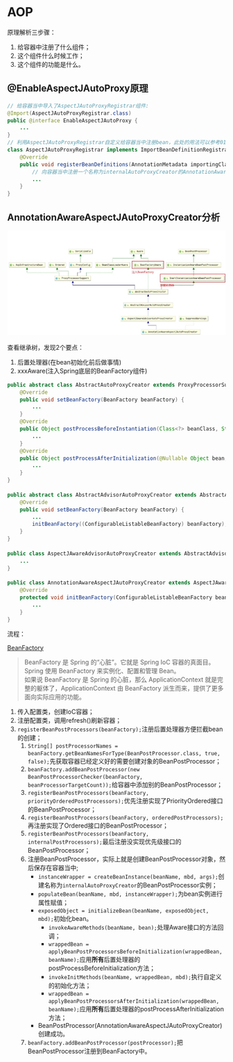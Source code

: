 # AOP

原理解析三步骤：

1. 给容器中注册了什么组件；
2. 这个组件什么时候工作；
3. 这个组件的功能是什么。

## @EnableAspectJAutoProxy原理

```java
// 给容器当中导入了AspectJAutoProxyRegistrar组件:
@Import(AspectJAutoProxyRegistrar.class)
public @interface EnableAspectJAutoProxy {
    ...
}
// 利用AspectJAutoProxyRegistrar自定义给容器当中注册bean，此处的用法可以参考01组件注册中的笔记:
class AspectJAutoProxyRegistrar implements ImportBeanDefinitionRegistrar {
    @Override
    public void registerBeanDefinitions(AnnotationMetadata importingClassMetadata, BeanDefinitionRegistry registry) {
        // 向容器当中注册一个名称为internalAutoProxyCreator的AnnotationAwareAspectJAutoProxyCreator类型的bean:
        ...
    }
}
```

## AnnotationAwareAspectJAutoProxyCreator分析

<img src="./images/AnnotationAwareAspectJAutoProxyCreator.jpg">

查看继承树，发现2个要点：

1. 后置处理器(在bean初始化前后做事情)
2. xxxAware(注入Spring底层的BeanFactory组件)

```java
public abstract class AbstractAutoProxyCreator extends ProxyProcessorSupport implements SmartInstantiationAwareBeanPostProcessor, BeanFactoryAware {
    @Override
    public void setBeanFactory(BeanFactory beanFactory) {
        ...
    }
    @Override
    public Object postProcessBeforeInstantiation(Class<?> beanClass, String beanName) {
        ...
    }
    @Override
    public Object postProcessAfterInitialization(@Nullable Object bean, String beanName) {
        ...
    }
}

public abstract class AbstractAdvisorAutoProxyCreator extends AbstractAutoProxyCreator {
    @Override
    public void setBeanFactory(BeanFactory beanFactory) {
        ...
        initBeanFactory((ConfigurableListableBeanFactory) beanFactory);
    }
}

public class AspectJAwareAdvisorAutoProxyCreator extends AbstractAdvisorAutoProxyCreator {
    ...
}

public class AnnotationAwareAspectJAutoProxyCreator extends AspectJAwareAdvisorAutoProxyCreator {
    @Override
    protected void initBeanFactory(ConfigurableListableBeanFactory beanFactory) {
        ...
    }
}
```

流程：

[BeanFactory](https://www.cnblogs.com/xiaoxi/p/5846416.html)

> BeanFactory 是 Spring 的“心脏”。它就是 Spring IoC 容器的真面目。Spring 使用 BeanFactory 来实例化、配置和管理 Bean。  
如果说 BeanFactory 是 Spring 的心脏，那么 ApplicationContext 就是完整的躯体了，ApplicationContext 由 BeanFactory 派生而来，提供了更多面向实际应用的功能。

1. 传入配置类，创建IoC容器；
2. 注册配置类，调用refresh()刷新容器；
3. `registerBeanPostProcessors(beanFactory);`注册后置处理器方便拦截bean的创建；
    1. `String[] postProcessorNames = beanFactory.getBeanNamesForType(BeanPostProcessor.class, true, false);`先获取容器已经定义好的需要创建对象的BeanPostProcessor；
    2. `beanFactory.addBeanPostProcessor(new BeanPostProcessorChecker(beanFactory, beanProcessorTargetCount));`给容器中添加别的BeanPostProcessor；
    3. `registerBeanPostProcessors(beanFactory, priorityOrderedPostProcessors);`优先注册实现了PriorityOrdered接口的BeanPostProcessor；
    4. `registerBeanPostProcessors(beanFactory, orderedPostProcessors);`再注册实现了Ordered接口的BeanPostProcessor；
    5. `registerBeanPostProcessors(beanFactory, internalPostProcessors);`最后注册没实现优先级接口的BeanPostProcessor；
    6. 注册BeanPostProcessor，实际上就是创建BeanPostProcessor对象，然后保存在容器当中;
        - `instanceWrapper = createBeanInstance(beanName, mbd, args);`创建名称为`internalAutoProxyCreator`的BeanPostProcessor实例；
        - `populateBean(beanName, mbd, instanceWrapper);`为bean实例进行属性赋值；
        - `exposedObject = initializeBean(beanName, exposedObject, mbd);`初始化bean。
            - `invokeAwareMethods(beanName, bean);`处理Aware接口的方法回调；
            - `wrappedBean = applyBeanPostProcessorsBeforeInitialization(wrappedBean, beanName);`应用**所有**后置处理器的postProcessBeforeInitialization方法；
            - `invokeInitMethods(beanName, wrappedBean, mbd);`执行自定义的初始化方法；
            - `wrappedBean = applyBeanPostProcessorsAfterInitialization(wrappedBean, beanName);`应用**所有**后置处理器的postProcessAfterInitialization方法；
        - BeanPostProcessor(AnnotationAwareAspectJAutoProxyCreator)创建成功。
    7. `beanFactory.addBeanPostProcessor(postProcessor);`把BeanPostProcessor注册到BeanFactory中。
